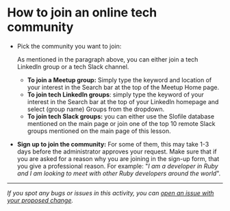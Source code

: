 # How to join an online tech community

- Pick the community you want to join:

   As mentioned in the paragraph above, you can either join a tech LinkedIn group or a tech Slack channel.

  - **To join a Meetup group:** Simply type the keyword and location of your interest in the Search bar at the top of the Meetup Home page.
  - **To join tech LinkedIn groups**: simply type the keyword of your interest in the Search bar at the top of your LinkedIn homepage and select (group name) Groups from the dropdown.
  - **To join tech Slack groups:** you can either use the Slofile database mentioned on the main page or join one of the top 10 remote Slack groups mentioned on the main page of this lesson.

- **Sign up to join the community:** For some of them, this may take 1-3 days before the administrator approves your request. Make sure that if you are asked for a reason why you are joining in the sign-up form, that you give a professional reason. For example: "*I am a developer in Ruby and I am looking to meet with other Ruby developers around the world*".



------

_If you spot any bugs or issues in this activity, you can [open an issue with your proposed change](https://github.com/microverseinc/curriculum-transversal-skills/blob/main/git-github/articles/open_issue.md)._
